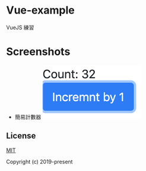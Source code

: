 # Vue-example
VueJS 練習

# Screenshots

- 簡易計數器
![image](https://github.com/ShengChih/Vue-example/blob/dev/screenshots/counter.png)

## License

[MIT](http://opensource.org/licenses/MIT)

Copyright (c) 2019-present